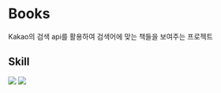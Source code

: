 # Books

Kakao의 검색 api를 활용하여 검색어에 맞는 책들을 보여주는 프로젝트

## Skill

<img src="https://img.shields.io/badge/Javascript-F7DF1E?style=for-the-badge&logo=javascript&logoColor=white"> <img src="https://img.shields.io/badge/React-61DAFB?style=for-the-badge&logo=react&logoColor=white">

###

###
